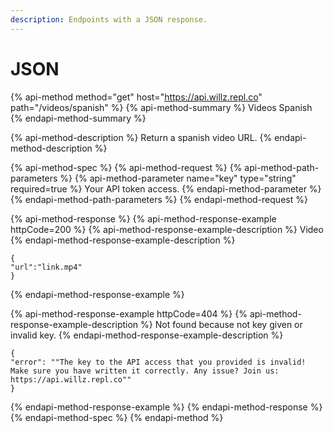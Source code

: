 ```yaml
---
description: Endpoints with a JSON response.
---
```


# JSON

{% api-method method="get" host="https://api.willz.repl.co" path="/videos/spanish" %}
{% api-method-summary %}
Videos Spanish
{% endapi-method-summary %}

{% api-method-description %}
Return a spanish video URL.
{% endapi-method-description %}

{% api-method-spec %}
{% api-method-request %}
{% api-method-path-parameters %}
{% api-method-parameter name="key" type="string" required=true %}
Your API token access.
{% endapi-method-parameter %}
{% endapi-method-path-parameters %}
{% endapi-method-request %}

{% api-method-response %}
{% api-method-response-example httpCode=200 %}
{% api-method-response-example-description %}
Video
{% endapi-method-response-example-description %}

```
{
"url":"link.mp4"
}
```
{% endapi-method-response-example %}

{% api-method-response-example httpCode=404 %}
{% api-method-response-example-description %}
Not found because not key given or invalid key.
{% endapi-method-response-example-description %}

```
{ 
"error": ""The key to the API access that you provided is invalid! Make sure you have written it correctly. Any issue? Join us: https://api.willz.repl.co""
}
```
{% endapi-method-response-example %}
{% endapi-method-response %}
{% endapi-method-spec %}
{% endapi-method %}



